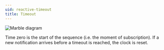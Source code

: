 ```yaml
---
uid: reactive-timeout
title: Timeout
---
```


![Marble diagram](~/images/reactive-timeout.svg)

Time zero is the start of the sequence (i.e. the moment of subscription). If a new notification arrives before a timeout is reached, the clock is reset.
